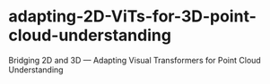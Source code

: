 # adapting-2D-ViTs-for-3D-point-cloud-understanding
Bridging 2D and 3D — Adapting Visual Transformers for Point Cloud Understanding
